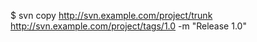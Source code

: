 $ svn copy http://svn.example.com/project/trunk \
      http://svn.example.com/project/tags/1.0 -m "Release 1.0"
